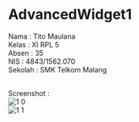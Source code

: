 # AdvancedWidget1

Nama      : Tito Maulana<br>
Kelas     : XI RPL 5<br>
Absen     : 35<br>
NIS       : 4843/1562.070<br>
Sekolah   : SMK Telkom Malang<br><br>

Screenshot :<br>
![1 0](https://cloud.githubusercontent.com/assets/21335132/22535611/c6e75574-e92e-11e6-9c52-e4e53ae53daf.png)<br>
![1 1](https://cloud.githubusercontent.com/assets/21335132/22535612/c778ed7c-e92e-11e6-9c16-e8351b3352b5.png)
